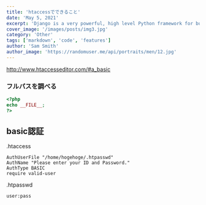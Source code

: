 ```yaml
---
title: 'htaccessでできること'
date: 'May 5, 2021'
excerpt: 'Django is a very powerful, high level Python framework for building web applications'
cover_image: '/images/posts/img3.jpg'
category: 'Other'
tags: ['markdown', 'code', 'features']
author: 'Sam Smith'
author_image: 'https://randomuser.me/api/portraits/men/12.jpg'
---
```


<!-- Markdown generator - https://jaspervdj.be/lorem-markdownum/ -->

http://www.htaccesseditor.com/#a_basic

### フルパスを調べる

```  php
<?php
echo __FILE__;
?> 
```

## basic認証

.htaccess

``` .htaccess
AuthUserFile "/home/hogehoge/.htpasswd"
AuthName "Please enter your ID and Password." 
AuthType BASIC 
require valid-user 
```

.htpasswd

```.htpasswd
user:pass
```
